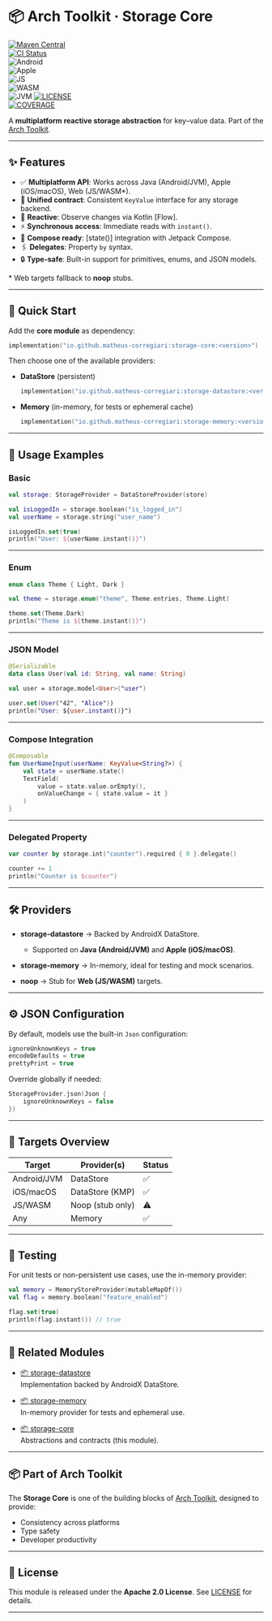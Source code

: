 # 📦 Arch Toolkit · Storage Core

[![Maven Central][badge-maven]][link-maven]  
[![CI Status][badge-ci]][link-ci]  
![Android][badge-android]  
![Apple][badge-apple]  
![JS][badge-js]  
![WASM][badge-wasm]  
![JVM][badge-jvm]
[![LICENSE][badge-license]][link-license]  
[![COVERAGE][badge-coverage]][link-coverage]

A **multiplatform reactive storage abstraction** for key–value data.
Part of the [Arch Toolkit](https://github.com/matheus-corregiari/arch-toolkit).

---

## ✨ Features

* ✅ **Multiplatform API**: Works across Java (Android/JVM), Apple (iOS/macOS), Web (JS/WASM\*).
* 🎯 **Unified contract**: Consistent `KeyValue` interface for any storage backend.
* 🔄 **Reactive**: Observe changes via Kotlin \[Flow].
* ⚡ **Synchronous access**: Immediate reads with `instant()`.
* 🧩 **Compose ready**: \[state()] integration with Jetpack Compose.
* 🖇️ **Delegates**: Property `by` syntax.
* 🔒 **Type-safe**: Built-in support for primitives, enums, and JSON models.

\* Web targets fallback to **noop** stubs.

---

## 🚀 Quick Start

Add the **core module** as dependency:

```kotlin
implementation("io.github.matheus-corregiari:storage-core:<version>")
```

Then choose one of the available providers:

* **DataStore** (persistent)

  ```kotlin
  implementation("io.github.matheus-corregiari:storage-datastore:<version>")
  ```
* **Memory** (in-memory, for tests or ephemeral cache)

  ```kotlin
  implementation("io.github.matheus-corregiari:storage-memory:<version>")
  ```

---

## 📖 Usage Examples

### Basic

```kotlin
val storage: StorageProvider = DataStoreProvider(store)

val isLoggedIn = storage.boolean("is_logged_in")
val userName = storage.string("user_name")

isLoggedIn.set(true)
println("User: ${userName.instant()}")
```

---

### Enum

```kotlin
enum class Theme { Light, Dark }

val theme = storage.enum("theme", Theme.entries, Theme.Light)

theme.set(Theme.Dark)
println("Theme is ${theme.instant()}")
```

---

### JSON Model

```kotlin
@Serializable
data class User(val id: String, val name: String)

val user = storage.model<User>("user")

user.set(User("42", "Alice"))
println("User: ${user.instant()}")
```

---

### Compose Integration

```kotlin
@Composable
fun UserNameInput(userName: KeyValue<String?>) {
    val state = userName.state()
    TextField(
        value = state.value.orEmpty(),
        onValueChange = { state.value = it }
    )
}
```

---

### Delegated Property

```kotlin
var counter by storage.int("counter").required { 0 }.delegate()

counter += 1
println("Counter is $counter")
```

---

## 🛠️ Providers

* **storage-datastore** → Backed by AndroidX DataStore.

    * Supported on **Java (Android/JVM)** and **Apple (iOS/macOS)**.
* **storage-memory** → In-memory, ideal for testing and mock scenarios.
* **noop** → Stub for **Web (JS/WASM)** targets.

---

## ⚙️ JSON Configuration

By default, models use the built-in `Json` configuration:

```kotlin
ignoreUnknownKeys = true
encodeDefaults = true
prettyPrint = true
```

Override globally if needed:

```kotlin
StorageProvider.json(Json {
    ignoreUnknownKeys = false
})
```

---

## 🧩 Targets Overview

| Target      | Provider(s)      | Status |
|-------------|------------------|--------|
| Android/JVM | DataStore        | ✅      |
| iOS/macOS   | DataStore (KMP)  | ✅      |
| JS/WASM     | Noop (stub only) | ⚠️     |
| Any         | Memory           | ✅      |

---

## 🧪 Testing

For unit tests or non-persistent use cases, use the in-memory provider:

```kotlin
val memory = MemoryStoreProvider(mutableMapOf())
val flag = memory.boolean("feature_enabled")

flag.set(true)
println(flag.instant()) // true
```

---

## 🔗 Related Modules

- [📦 storage-datastore](../storage-datastore)  
  Implementation backed by AndroidX DataStore.

- [📦 storage-memory](../storage-memory)  
  In-memory provider for tests and ephemeral use.

- [📦 storage-core](../storage-core)  
  Abstractions and contracts (this module).

---

## 📦 Part of Arch Toolkit

The **Storage Core** is one of the building blocks
of [Arch Toolkit](https://github.com/matheus-corregiari/arch-toolkit), designed to provide:

* Consistency across platforms
* Type safety
* Developer productivity

---

## 📄 License

This module is released under the **Apache 2.0 License**.
See [LICENSE](../../../LICENSE.md) for details.

---

[link-maven]: https://search.maven.org/artifact/io.github.matheus-corregiari/storage-core

[link-ci]: https://github.com/matheus-corregiari/arch-toolkit/actions/workflows/generate-tag.yml

[link-license]: ../../../LICENSE.md

[link-coverage]: https://codecov.io/gh/matheus-corregiari/arch-toolkit

[badge-android]: http://img.shields.io/badge/-android-6EDB8D.svg?style=flat

[badge-apple]: http://img.shields.io/badge/-apple-000000.svg?style=flat

[badge-js]: http://img.shields.io/badge/-js-F7DF1E.svg?style=flat

[badge-wasm]: http://img.shields.io/badge/-wasm-654FF0.svg?style=flat

[badge-jvm]: http://img.shields.io/badge/-jvm-DB413D.svg?style=flat

[badge-maven]: https://img.shields.io/maven-central/v/io.github.matheus-corregiari/storage-core.svg

[badge-ci]: https://github.com/matheus-corregiari/arch-toolkit/actions/workflows/generate-tag.yml/badge.svg

[badge-license]: https://img.shields.io/github/license/matheus-corregiari/arch-toolkit

[badge-coverage]: https://img.shields.io/codecov/c/github/matheus-corregiari/arch-toolkit

```